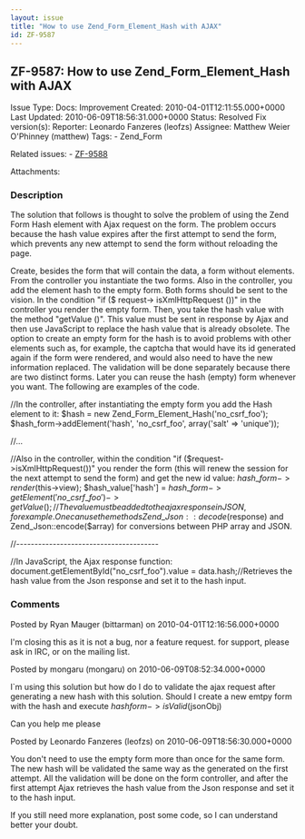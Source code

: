 ```yaml
---
layout: issue
title: "How to use Zend_Form_Element_Hash with AJAX"
id: ZF-9587
---
```


ZF-9587: How to use Zend\_Form\_Element\_Hash with AJAX
-------------------------------------------------------

 Issue Type: Docs: Improvement Created: 2010-04-01T12:11:55.000+0000 Last Updated: 2010-06-09T18:56:31.000+0000 Status: Resolved Fix version(s): 
 Reporter:  Leonardo Fanzeres (leofzs)  Assignee:  Matthew Weier O'Phinney (matthew)  Tags: - Zend\_Form
 
 Related issues: - [ZF-9588](/issues/browse/ZF-9588)
 
 Attachments: 
### Description

The solution that follows is thought to solve the problem of using the Zend Form Hash element with Ajax request on the form. The problem occurs because the hash value expires after the first attempt to send the form, which prevents any new attempt to send the form without reloading the page.

Create, besides the form that will contain the data, a form without elements. From the controller you instantiate the two forms. Also in the controller, you add the element hash to the empty form. Both forms should be sent to the vision. In the condition "if ($ request-> isXmlHttpRequest ())" in the controller you render the empty form. Then, you take the hash value with the method "getValue ()". This value must be sent in response by Ajax and then use JavaScript to replace the hash value that is already obsolete. The option to create an empty form for the hash is to avoid problems with other elements such as, for example, the captcha that would have its id generated again if the form were rendered, and would also need to have the new information replaced. The validation will be done separately because there are two distinct forms. Later you can reuse the hash (empty) form whenever you want. The following are examples of the code.

//In the controller, after instantiating the empty form you add the Hash element to it: $hash = new Zend\_Form\_Element\_Hash('no\_csrf\_foo'); $hash\_form->addElement('hash', 'no\_csrf\_foo', array('salt' => 'unique'));

//...

//Also in the controller, within the condition "if ($request->isXmlHttpRequest())" you render the form (this will renew the session for the next attempt to send the form) and get the new id value: $hash\_form->render($this->view); $hash\_value['hash'] = $hash\_form->getElement('no\_csrf\_foo')->getValue();//The value must be added to the ajax response in JSON, for example. One can use the methods Zend\_Json::decode($response) and Zend\_Json::encode($array) for conversions between PHP array and JSON.

//---------------------------------------

//In JavaScript, the Ajax response function: document.getElementById("no\_csrf\_foo").value = data.hash;//Retrieves the hash value from the Json response and set it to the hash input.

 

 

### Comments

Posted by Ryan Mauger (bittarman) on 2010-04-01T12:16:56.000+0000

I'm closing this as it is not a bug, nor a feature request. for support, please ask in IRC, or on the mailing list.

 

 

Posted by mongaru (mongaru) on 2010-06-09T08:52:34.000+0000

I`m using this solution but how do I do to validate the ajax request after generating a new hash with this solution. Should I create a new emtpy form with the hash and execute $hashform->isValid($jsonObj)

Can you help me please

 

 

Posted by Leonardo Fanzeres (leofzs) on 2010-06-09T18:56:30.000+0000

You don't need to use the empty form more than once for the same form. The new hash will be validated the same way as the generated on the first attempt. All the validation will be done on the form controller, and after the first attempt Ajax retrieves the hash value from the Json response and set it to the hash input.

If you still need more explanation, post some code, so I can understand better your doubt.

 

 
